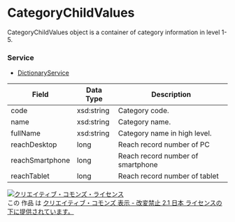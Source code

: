 # CategoryChildValues
CategoryChildValues object is a container of category information in level 1-5.
### Service
+ [DictionaryService](../services/DictionaryService.md)

| Field | Data Type | Description | 
|---|---|---|
| code| xsd:string| Category code. |
| name| xsd:string| Category name. |
| fullName| xsd:string| Category name in high level. |
| reachDesktop| long| Reach record number of PC |
| reachSmartphone| long| Reach record number of smartphone |
| reachTablet| long| Reach record number of tablet |
<a rel="license" href="http://creativecommons.org/licenses/by-nd/2.1/jp/"><img alt="クリエイティブ・コモンズ・ライセンス" style="border-width:0" src="https://i.creativecommons.org/l/by-nd/2.1/jp/88x31.png" /></a><br />この 作品 は <a rel="license" href="http://creativecommons.org/licenses/by-nd/2.1/jp/">クリエイティブ・コモンズ 表示 - 改変禁止 2.1 日本 ライセンスの下に提供されています。</a>
